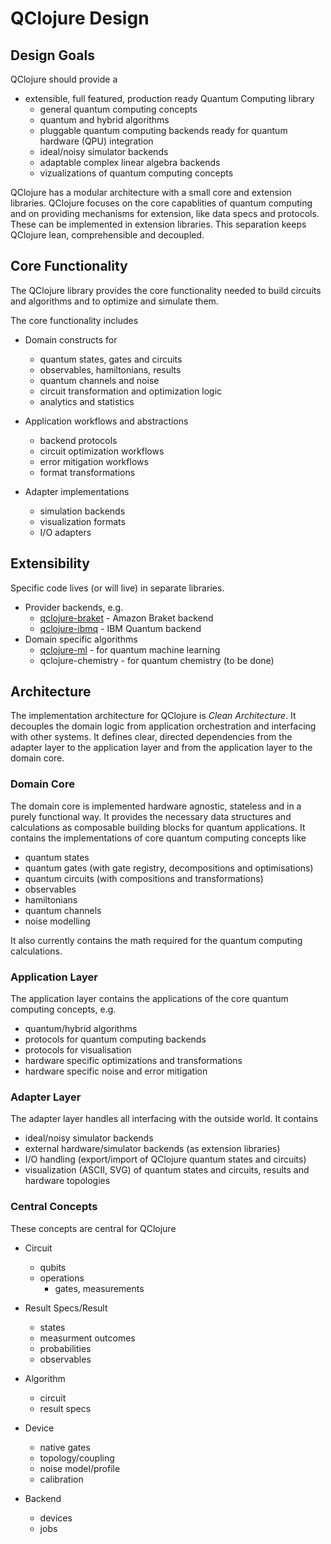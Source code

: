 # QClojure Design

## Design Goals
QClojure should provide a
* extensible, full featured, production ready Quantum Computing library
  * general quantum computing concepts
  * quantum and hybrid algorithms
  * pluggable quantum computing backends ready for quantum hardware (QPU) integration
  * ideal/noisy simulator backends
  * adaptable complex linear algebra backends
  * vizualizations of quantum computing concepts

QClojure has a modular architecture with a small core and extension libraries. QClojure focuses on the core capablities of quantum computing and on providing mechanisms for extension, like data specs and protocols. These can be implemented in extension libraries. This separation keeps QClojure lean, comprehensible and decoupled.

## Core Functionality
The QClojure library provides the core functionality needed to build circuits and algorithms and to optimize and simulate them.

The core functionality includes
* Domain constructs for
  * quantum states, gates and circuits
  * observables, hamiltonians, results
  * quantum channels and noise
  * circuit transformation and optimization logic
  * analytics and statistics

* Application workflows and abstractions
  * backend protocols
  * circuit optimization workflows
  * error mitigation workflows
  * format transformations

* Adapter implementations
  * simulation backends
  * visualization formats
  * I/O adapters

## Extensibility

Specific code lives (or will live) in separate libraries.

* Provider backends, e.g.
  * [qclojure-braket](https://github.com/lsolbach/qclojure-braket) - Amazon Braket backend
  * [qclojure-ibmq](https://github.com/lsolbach/qclojure-ibmq) - IBM Quantum backend
* Domain specific algorithms
  * [qclojure-ml](https://github.com/lsolbach/qclojure-ml) - for quantum machine learning
  * qclojure-chemistry - for quantum chemistry (to be done)


## Architecture
The implementation architecture for QClojure is *Clean Architecture*.
It decouples the domain logic from application orchestration and interfacing with other systems. It defines clear, directed dependencies from the adapter layer to
the application layer and from the application layer to the domain core.

### Domain Core
The domain core is implemented hardware agnostic, stateless and
in a purely functional way. It provides the necessary data structures and
calculations as composable building blocks for quantum applications.
It contains the implementations of core quantum computing concepts like
* quantum states
* quantum gates (with gate registry, decompositions and optimisations) 
* quantum circuits (with compositions and transformations) 
* observables
* hamiltonians
* quantum channels
* noise modelling

It also currently contains the math required for the quantum computing
calculations.

### Application Layer
The application layer contains the applications of the core quantum
computing concepts, e.g.
* quantum/hybrid algorithms
* protocols for quantum computing backends
* protocols for visualisation
* hardware specific optimizations and transformations
* hardware specific noise and error mitigation

### Adapter Layer
The adapter layer handles all interfacing with the outside world.
It contains
* ideal/noisy simulator backends
* external hardware/simulator backends (as extension libraries)
* I/O handling (export/import of QClojure quantum states and circuits)
* visualization (ASCII, SVG) of quantum states and circuits, results and hardware topologies


### Central Concepts
These concepts are central for QClojure

* Circuit
  * qubits
  * operations
    * gates, measurements

* Result Specs/Result
  * states
  * measurment outcomes
  * probabilities
  * observables
  
* Algorithm
  * circuit
  * result specs

* Device
  * native gates
  * topology/coupling
  * noise model/profile
  * calibration

* Backend
  * devices
  * jobs

